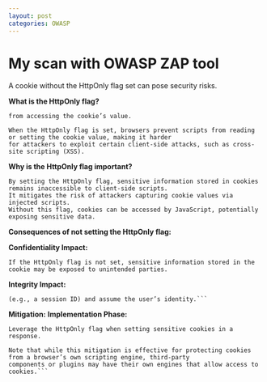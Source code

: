 ```yaml
---
layout: post
categories: OWASP
---
```


# My scan with OWASP ZAP tool

A cookie without the HttpOnly flag set can pose security risks.

**What is the HttpOnly flag?**
```The HttpOnly flag is an attribute set on a cookie that prevents client-side JavaScript
from accessing the cookie’s value.

When the HttpOnly flag is set, browsers prevent scripts from reading or setting the cookie value, making it harder
for attackers to exploit certain client-side attacks, such as cross-site scripting (XSS).
```

**Why is the HttpOnly flag important?**

```
By setting the HttpOnly flag, sensitive information stored in cookies remains inaccessible to client-side scripts.
It mitigates the risk of attackers capturing cookie values via injected scripts.
Without this flag, cookies can be accessed by JavaScript, potentially exposing sensitive data.

```
**Consequences of not setting the HttpOnly flag:**

**Confidentiality Impact:** 

```
If the HttpOnly flag is not set, sensitive information stored in the cookie may be exposed to unintended parties.
```

**Integrity Impact:** 

```For authentication cookies, not setting the HttpOnly flag could allow an adversary to steal authentication data 
(e.g., a session ID) and assume the user’s identity.```
```
**Mitigation:**
**Implementation Phase:**

```
Leverage the HttpOnly flag when setting sensitive cookies in a response.

Note that while this mitigation is effective for protecting cookies from a browser’s own scripting engine, third-party
components or plugins may have their own engines that allow access to cookies.```
```
